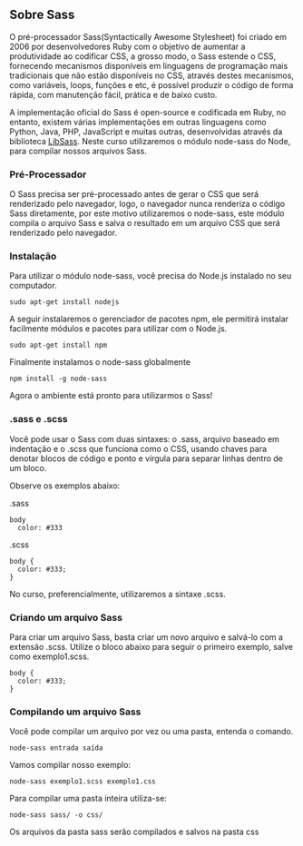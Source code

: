## Sobre Sass

O pré-processador Sass(Syntactically Awesome Stylesheet) foi criado em 2006 por desenvolvedores Ruby com o objetivo de aumentar a produtividade ao codificar CSS, a grosso modo, o Sass estende o CSS, fornecendo mecanismos disponíveis em linguagens de programação mais tradicionais que não estão disponíveis no CSS, através destes mecanismos, como variáveis, loops, funções e etc, é possível produzir o código de forma rápida, com manutenção fácil, prática e de baixo custo.

A implementação oficial do Sass é open-source e codificada em Ruby, no entanto, existem várias implementações em outras linguagens como Python, Java, PHP, JavaScript e muitas outras, desenvolvidas através da biblioteca <a href="http://sass-lang.com/libsass" target="_blank">LibSass</a>. Neste curso utilizaremos o módulo node-sass do Node, para compilar nossos arquivos Sass.


### Pré-Processador

O Sass precisa ser pré-processado antes de gerar o CSS que será renderizado pelo navegador, logo, o navegador nunca renderiza o código Sass diretamente, por este motivo utilizaremos o node-sass, este módulo compila o arquivo Sass e salva o resultado em um arquivo CSS que será renderizado pelo navegador.


### Instalação

Para utilizar o módulo node-sass, você precisa do Node.js instalado no seu computador.

```
sudo apt-get install nodejs
```

A seguir instalaremos o gerenciador de pacotes npm, ele permitirá instalar facilmente módulos e pacotes para utilizar com o Node.js.

```
sudo apt-get install npm
```

Finalmente instalamos o node-sass globalmente

```
npm install -g node-sass
```

Agora o ambiente está pronto para utilizarmos o Sass!


### .sass e .scss

Você pode usar o Sass com duas sintaxes: o .sass, arquivo baseado em indentação e o .scss que funciona como o CSS, usando chaves para denotar blocos de código e ponto e vírgula para separar linhas dentro de um bloco.

Observe os exemplos abaixo:

.sass
```
body
  color: #333
```

.scss
```
body {
  color: #333;
}
```

No curso, preferencialmente, utilizaremos a sintaxe .scss.


### Criando um arquivo Sass

Para criar um arquivo Sass, basta criar um novo arquivo e salvá-lo com a extensão .scss. Utilize o bloco abaixo para seguir o primeiro exemplo, salve como exemplo1.scss.

```
body {
  color: #333;
}
```


### Compilando um arquivo Sass

Você pode compilar um arquivo por vez ou uma pasta, entenda o comando.

```
node-sass entrada saída
```
 
Vamos compilar nosso exemplo:

```
node-sass exemplo1.scss exemplo1.css
```

Para compilar uma pasta inteira utiliza-se:

```
node-sass sass/ -o css/
```

Os arquivos da pasta sass serão compilados e salvos na pasta css
